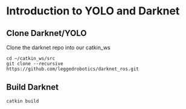 # Introduction to YOLO and Darknet 

## Clone Darknet/YOLO 

Clone the darknet repo into our catkin_ws

```
cd ~/catkin_ws/src
git clone --recursive https://github.com/leggedrobotics/darknet_ros.git
```

## Build Darknet 
```
catkin build
```


